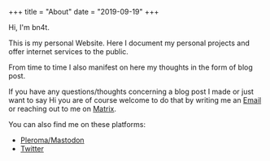 +++
title = "About"
date = "2019-09-19"
+++

Hi, I'm bn4t.

This is my personal Website. Here I document my personal projects and offer internet services to the public.

From time to time I also manifest on here my thoughts in the form of blog post.

If you have any questions/thoughts concerning a blog post I made or just want to say Hi you are of course welcome to do that by writing me an [Email](mailto:me@bn4t.me) or reaching out to me on [Matrix](https://matrix.to/#/@bn4t:matrix.bn4t.me).

You can also find me on these platforms:

* [Pleroma/Mastodon](https://social.bn4t.me/bn4t)
* [Twitter](https://twitter.com/_bn4t)


